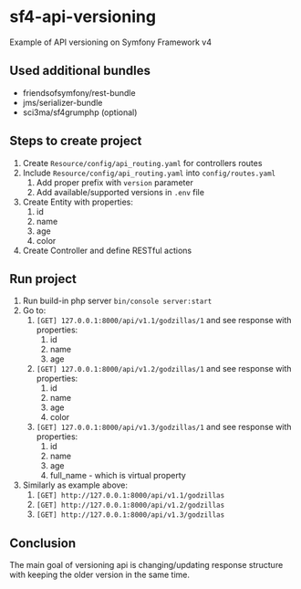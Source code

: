 sf4-api-versioning
=================================================
Example of API versioning on Symfony Framework v4


Used additional bundles
-------------
* friendsofsymfony/rest-bundle
* jms/serializer-bundle
* sci3ma/sf4grumphp (optional)

Steps to create project
------------------
1. Create `Resource/config/api_routing.yaml` for controllers routes
1. Include `Resource/config/api_routing.yaml` into `config/routes.yaml`
    1. Add proper prefix with `version` parameter
    1. Add available/supported versions in `.env` file
1. Create Entity with properties:
    1. id
    1. name
    1. age
    1. color
1. Create Controller and define RESTful actions


Run project
-----------
1. Run build-in php server `bin/console server:start`
1. Go to:
    1. `[GET] 127.0.0.1:8000/api/v1.1/godzillas/1` and see response with properties:
        1. id
        1. name
        1. age
    1. `[GET] 127.0.0.1:8000/api/v1.2/godzillas/1` and see response with properties:
        1. id
        1. name
        1. age
        1. color 
    1. `[GET] 127.0.0.1:8000/api/v1.3/godzillas/1` and see response with properties:
        1. id
        1. name
        1. age
        1. full_name - which is virtual property
1. Similarly as example above:
    1. `[GET] http://127.0.0.1:8000/api/v1.1/godzillas`
    1. `[GET] http://127.0.0.1:8000/api/v1.2/godzillas`
    1. `[GET] http://127.0.0.1:8000/api/v1.3/godzillas`


Conclusion
----------
The main goal of versioning api is changing/updating response structure with keeping the older version in the same time.